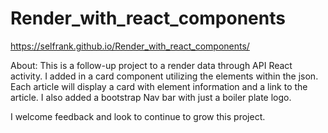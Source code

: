 # Render_with_react_components
https://selfrank.github.io/Render_with_react_components/

About:
This is a follow-up project to a render data through API React activity. I added in a card component utilizing the elements within the json. Each article will display a card with element information and a link to the article. I also added a bootstrap Nav bar with just a boiler plate logo. 

I welcome feedback and look to continue to grow this project. 

